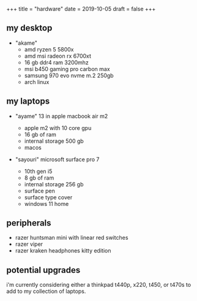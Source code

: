 +++
title = "hardware"
date = 2019-10-05
draft = false
+++

## my desktop

* "akame"
    * amd ryzen 5 5800x
    * amd msi radeon rx 6700xt
    * 16 gb ddr4 ram 3200mhz
    * msi b450 gaming pro carbon max
    * samsung 970 evo nvme m.2 250gb
    * arch linux

## my laptops

* "ayame" 13 in apple macbook air m2
    * apple m2 with 10 core gpu
    * 16 gb of ram
    * internal storage 500 gb
    * macos

* "sayouri" microsoft surface pro 7
    * 10th gen i5
    * 8 gb of ram
    * internal storage 256 gb
    * surface pen
    * surface type cover
    * windows 11 home

## peripherals
* razer huntsman mini with linear red switches
* razer viper
* razer kraken headphones kitty edition

## potential upgrades

i'm currently considering either a thinkpad t440p, x220, t450, or t470s to add to my collection of laptops.